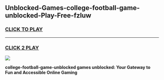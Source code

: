 
## Unblocked-Games-college-football-game-unblocked-Play-Free-fzluw
<h3>
<a href="https://premium76.site?title=college-football-game-unblocked&ref=09A">CLICK TO PLAY</a></h3>
<hr>

<h3>
<a href="https://premium76.site?title=college-football-game-unblocked&ref=09A">CLICK 2 PLAY</a>
  
</h3>

<a href="https://premium76.site?title=college-football-game-unblocked&ref=09A"><img src="https://clearcache.store/games.png"></a>


**college-football-game-unblocked games unblocked: Your Gateway to Fun and Accessible Online Gaming**
